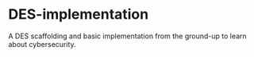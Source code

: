 # DES-implementation
A DES scaffolding and basic implementation from the ground-up to learn about cybersecurity.
